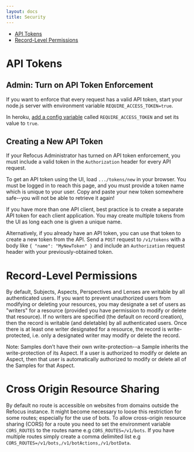 ```yaml
---
layout: docs
title: Security
---
```


- [API Tokens](#api-tokens)
- [Record-Level Permissions](#record-level-permissions)

# API Tokens

## Admin: Turn on API Token Enforcement

If you want to enforce that every request has a valid API token, start your node.js server with environment variable `REQUIRE_ACCESS_TOKEN=true`.

In heroku, [add a config variable](https://devcenter.heroku.com/articles/config-vars) called `REQUIRE_ACCESS_TOKEN` and set its value to `true`.

## Creating a New API Token

If your Refocus Administrator has turned on API token enforcement, you must include a valid token in the `Authorization` header for every API request.

To get an API token using the UI, load `.../tokens/new` in your browser. You must be logged in to reach this page, and you must provide a token name which is unique to your user. Copy and paste your new token somewhere safe--you will not be able to retrieve it again!

If you have more than one API client, best practice is to create a separate API token for each client application. You may create multiple tokens from the UI as long each one is given a unique name.

Alternatively, if you already have an API token, you can use that token to create a new token from the API. Send a `POST` request to `/v1/tokens` with a body like `{ "name": "MyNewToken" }` and include an `Authorization` request header with your previously-obtained token.

# Record-Level Permissions

By default, Subjects, Aspects, Perspectives and Lenses are writable by all authenticated users. If you want to prevent unauthorized users from modifying or deleting your resources, you may designate a set of users as "writers" for a resource (provided you have permission to modify or delete that resource). If no writers are specified (the default on record creation), then the record is writable (and deletable) by all authenticated users. Once there is at least one writer designated for a resource, the record is write-protected, i.e. only a designated writer may modify or delete the record.

Note: Samples don’t have their own write-protection--a Sample inherits the write-protection of its Aspect. If a user is authorized to modify or delete an Aspect, then that user is automatically authorized to modify or delete all of the Samples for that Aspect.

# Cross Origin Resource Sharing

By default no route is accessible on websites from domains outside the Refocus instance. It might become necessary to loose this restriction for some routes; especially for the use of bots. To allow cross-origin resource sharing (CORS) for a route you need to set the environment variable `CORS_ROUTES` to the routes name e.g `CORS_ROUTES=/v1/bots`. If you have multiple routes simply create a comma delimited list e.g `CORS_ROUTES=/v1/bots,/v1/botActions,/v1/botData`.
